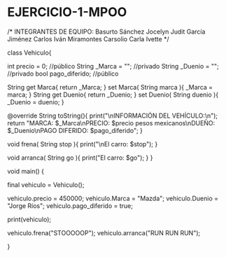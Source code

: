 # EJERCICIO-1-MPOO

/*
INTEGRANTES DE EQUIPO:
Basurto Sánchez Jocelyn Judit
García Jiménez Carlos Iván
Miramontes Carsolio Carla Ivette
*/

class Vehiculo{

  int precio = 0;        //público
  String _Marca = "";    //privado
  String _Duenio = "";   //privado
  bool pago_diferido;    //público

  String get Marca{
    return _Marca;
  }
  set Marca( String marca ){
    _Marca = marca;
  }
  String get Duenio{
    return _Duenio;
  }
  set Duenio( String duenio ){
    _Duenio = duenio;
  }

  @override
  String toString(){
    print("\nINFORMACIÓN DEL VEHÍCULO:\n");
    return "MARCA: $_Marca\nPRECIO: $precio pesos mexicanos\nDUEÑO: $_Duenio\nPAGO DIFERIDO: $pago_diferido";
  }

  void frena( String stop ){
  print("\nEl carro: $stop");
  }

  void arranca( String go ){
  print("El carro: $go");
  }
}

void main() {

  final vehiculo = Vehiculo();

  vehiculo.precio = 450000;
  vehiculo.Marca = "Mazda";
  vehiculo.Duenio = "Jorge Ríos";
  vehiculo.pago_diferido = true;
   
  print(vehiculo);

  vehiculo.frena("STOOOOOP");
  vehiculo.arranca("RUN RUN RUN");
	
}
